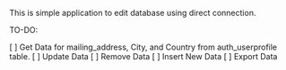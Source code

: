 This is simple application to edit database using direct connection.

TO-DO:

[ ] Get Data for mailing_address, City, and Country from auth_userprofile table.
[ ] Update Data 
[ ] Remove Data
[ ] Insert New Data
[ ] Export Data



